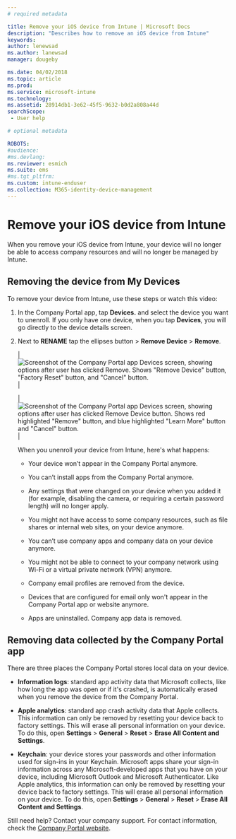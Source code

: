 ```yaml
---
# required metadata

title: Remove your iOS device from Intune | Microsoft Docs
description: "Describes how to remove an iOS device from Intune"
keywords:
author: lenewsad
ms.author: lanewsad
manager: dougeby

ms.date: 04/02/2018
ms.topic: article
ms.prod:
ms.service: microsoft-intune
ms.technology:
ms.assetid: 28914db1-3e62-45f5-9632-b0d2a808a44d
searchScope:
 - User help

# optional metadata

ROBOTS:   
#audience:
#ms.devlang:
ms.reviewer: esmich
ms.suite: ems
#ms.tgt_pltfrm:
ms.custom: intune-enduser
ms.collection: M365-identity-device-management
---
```


# Remove your iOS device from Intune

When you remove your iOS device from Intune, your device will no longer be able to access company resources and will no longer be managed by Intune.

## Removing the device from My Devices

To remove your device from Intune, use these steps or watch this video:

1. In the Company Portal app, tap **Devices.** and select the device you want to unenroll. If you only have one device, when you tap **Devices**, you will go directly to the device details screen.

2. Next to **RENAME** tap the ellipses button > **Remove Device** > **Remove**.  

    |![Screenshot of the Company Portal app Devices screen, showing options after user has clicked Remove. Shows "Remove Device" button, "Factory Reset" button, and "Cancel" button.](/intune-user-help/media/cp_ios_unenroll_after_1804_001.png)|

    |![Screenshot of the Company Portal app Devices screen, showing options after user has clicked Remove Device button. Shows red highlighted "Remove" button, and blue highlighted "Learn More" button and "Cancel" button.](/intune-user-help/media/cp_ios_unenroll_after_1804_002.png)|

    When you unenroll your device from Intune, here's what happens:

    - Your device won’t appear in the Company Portal anymore.

    - You can’t install apps from the Company Portal anymore.

    - Any settings that were changed on your device when you added it (for example, disabling the camera, or requiring a certain password length) will no longer apply.

    - You might not have access to some company resources, such as file shares or internal web sites, on your device anymore.

    - You can’t use company apps and company data on your device anymore.

    - You might not be able to connect to your company network using Wi-Fi or a virtual private network (VPN) anymore.

    - Company email profiles are removed from the device.

    - Devices that are configured for email only won't appear in the Company Portal app or website anymore.

    - Apps are uninstalled. Company app data is removed.

## Removing data collected by the Company Portal app

There are three places the Company Portal stores local data on your device.

- **Information logs**: standard app activity data that Microsoft collects, like how long the app was open or if it's crashed, is automatically erased when you remove the device from the Company Portal.

- **Apple analytics**: standard app crash activity data that Apple collects. This information can only be removed by resetting your device back to factory settings. This will erase all personal information on your device. To do this, open **Settings** > **General** > **Reset** > **Erase All Content and Settings**.

- **Keychain**: your device stores your passwords and other information used for sign-ins in your Keychain. Microsoft apps share your sign-in information across any Microsoft-developed apps that you have on your device, including Microsoft Outlook and Microsoft Authenticator. Like Apple analytics, this information can only be removed by resetting your device back to factory settings. This will erase all personal information on your device. To do this, open **Settings** > **General** > **Reset** > **Erase All Content and Settings**.

Still need help? Contact your company support. For contact information, check the [Company Portal website](https://go.microsoft.com/fwlink/?linkid=2010980).
